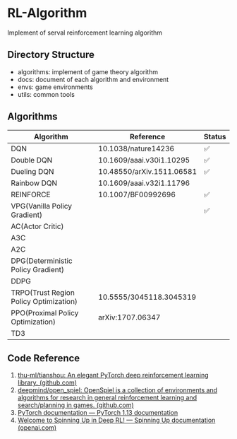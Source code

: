 # RL-Algorithm
Implement of serval reinforcement learning algorithm

## Directory Structure

- algorithms: implement of game theory algorithm
- docs: document of each algorithm and environment
- envs: game environments
- utils: common tools

## Algorithms



| Algorithm                              | Reference                 | Status             |
| -------------------------------------- | ------------------------- | ------------------ |
| DQN                                    | 10.1038/nature14236       | :white_check_mark: |
| Double DQN                             | 10.1609/aaai.v30i1.10295  | :white_check_mark: |
| Dueling DQN                            | 10.48550/arXiv.1511.06581 | :white_check_mark: |
| Rainbow DQN                            | 10.1609/aaai.v32i1.11796  |                    |
| REINFORCE                              | 10.1007/BF00992696        | :white_check_mark: |
| VPG(Vanilla Policy Gradient)           |                           | :white_check_mark: |
| AC(Actor Critic)                       |                           |                    |
| A3C                                    |                           |                    |
| A2C                                    |                           |                    |
| DPG(Deterministic Policy Gradient)     |                           |                    |
| DDPG                                   |                           |                    |
| TRPO(Trust Region Policy Optimization) | 10.5555/3045118.3045319   |                    |
| PPO(Proximal Policy Optimization)      | arXiv:1707.06347          |                    |
| TD3                                    |                           |                    |

## Code Reference

1. [thu-ml/tianshou: An elegant PyTorch deep reinforcement learning library. (github.com)](https://github.com/thu-ml/tianshou)
2. [deepmind/open_spiel: OpenSpiel is a collection of environments and algorithms for research in general reinforcement learning and search/planning in games. (github.com)](https://github.com/deepmind/open_spiel)
3. [PyTorch documentation — PyTorch 1.13 documentation](https://pytorch.org/docs/stable/index.html)
4. [Welcome to Spinning Up in Deep RL! — Spinning Up documentation (openai.com)](https://spinningup.openai.com/en/latest/)
